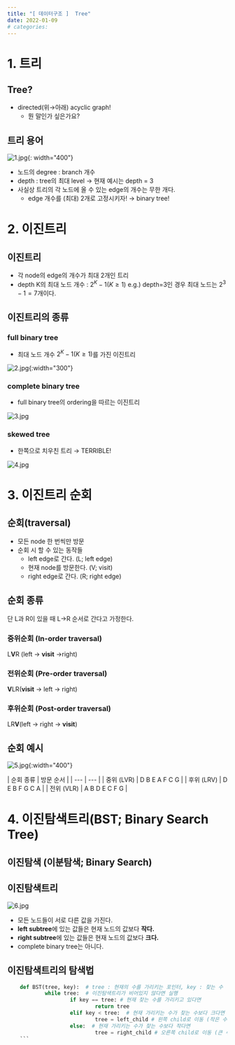```yaml
---
title: "[ 데이터구조 ]  Tree"
date: 2022-01-09
# categories: 
---
```



# 1. 트리
## Tree?
- directed(위→아래) acyclic graph!
    - 뭔 말인가 싶은가요?

## 트리 용어
![1.jpg](/assets/images/posts/2022-01-09/1.jpg){: width="400"}

- 노드의 degree : branch 개수
- depth : tree의 최대 level → 현재 예시는 depth = 3
- 사실상 트리의 각 노드에 올 수 있는 edge의 개수는 무한 개다.
    - edge 개수를 (최대) 2개로 고정시키자! → binary tree!




# 2. 이진트리
## 이진트리
- 각 node의 edge의 개수가 최대 2개인 트리
- depth K의 최대 노드 개수 : $2^K-1 (K≥1)$
    e.g.) depth=3인 경우 최대 노드는 $2^3-1=7$개이다.

## 이진트리의 종류

### full binary tree
- 최대 노드 개수 $2^K-1 (K≥1)$를 가진 이진트리

![2.jpg](/assets/images/posts/2022-01-09/2.jpg){:width="300"}

### complete binary tree
- full binary tree의 ordering을 따르는 이진트리

![3.jpg](/assets/images/posts/2022-01-09/3.jpg)

### skewed tree
- 한쪽으로 치우친 트리 → TERRIBLE!

![4.jpg](/assets/images/posts/2022-01-09/4.jpg)




# 3. 이진트리 순회
## 순회(traversal)
- 모든 node 한 번씩만 방문
- 순회 시 할 수 있는 동작들
    - left edge로 간다. (L; left edge)
    - 현재 node를 방문한다. (V; visit)
    - right edge로 간다. (R; right edge)

## 순회 종류 
단 L과 R이 있을 때 L→R 순서로 간다고 가정한다.

### 중위순회 (In-order traversal)
L**V**R (left → **visit** →right)

### 전위순회 (Pre-order traversal)
**V**LR(**visit** → left → right)

### 후위순회 (Post-order traversal)
LR**V**(left → right → **visit**)

## 순회 예시
![5.jpg](/assets/images/posts/2022-01-09/5.jpg){:width="400"}

| 순회 종류 | 방문 순서 |
    | --- | --- |
    | 중위 (LVR) | D B E A F C G |
    | 후위 (LRV) | D E B F G C A |
    | 전위 (VLR) | A B D E C F G |



# 4. 이진탐색트리(BST; Binary Search Tree)
## 이진탐색 (이분탐색; Binary Search)

## 이진탐색트리
![6.jpg](/assets/images/posts/2022-01-09/6.jpg)

- 모든 노드들이 서로 다른 값을 가진다.
- **left subtree**에 있는 값들은 현재 노드의 값보다 **작다.**
- **right subtree**에 있는 값들은 현재 노드의 값보다 **크다.**
- complete binary tree는 아니다.

## 이진탐색트리의 탐색법

```python
    def BST(tree, key):  # tree : 현재의 수를 가리키는 포인터, key : 찾는 수
    		while tree:  # 이진탐색트리가 비어있지 않다면 실행
    				if key == tree: # 현재 찾는 수를 가리키고 있다면
    						return tree
    				elif key < tree:  # 현재 가리키는 수가 찾는 수보다 크다면
    						tree = left_child # 왼쪽 child로 이동 (작은 수 찾아야 한다.)
    				else:  # 현재 가리키는 수가 찾는 수보다 작다면
    						tree = right_child # 오른쪽 child로 이동 (큰 수 찾아야 한다.)
    ```
